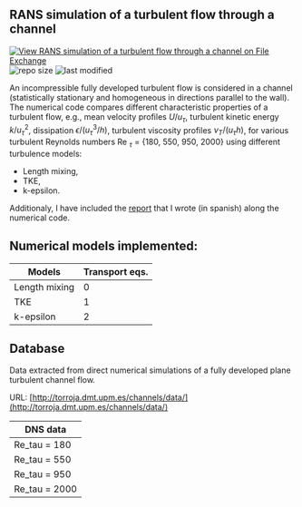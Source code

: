 ## RANS simulation of a turbulent flow through a channel 
[![View RANS simulation of a turbulent flow through a channel on File Exchange](https://www.mathworks.com/matlabcentral/images/matlab-file-exchange.svg)](https://es.mathworks.com/matlabcentral/fileexchange/101098-rans-turbulent-channel-flow)
![repo size](https://img.shields.io/github/repo-size/AlbertoCuadra/RANS_turbulent_channel_flow)
![last modified](https://img.shields.io/github/last-commit/AlbertoCuadra/RANS_turbulent_channel_flow)

An incompressible fully developed turbulent flow is considered in a channel (statistically stationary and homogeneous in directions parallel to the wall). The numerical code compares different characteristic properties of a turbulent flow, e.g., mean velocity profiles $U/u_\tau$, turbulent kinetic energy $k/u_\tau^2$, dissipation $\epsilon/(u_\tau^3/h)$, turbulent viscosity profiles $\nu_T/(u_\tau h)$, for various turbulent Reynolds numbers Re $_\tau$ = \{180, 550, 950, 2000\} using different turbulence models:

* Length mixing,
* TKE,
* k-epsilon.

Additionaly, I have included the [report](report_ES.pdf) that I wrote (in spanish) along the numerical code.

## Numerical models implemented:

   Models     |  Transport eqs. |
------------- | --------------- |
Length mixing |        0        |
TKE           |        1        |
k-epsilon     |        2        |
## Database
Data extracted from direct numerical simulations of a fully developed plane turbulent channel flow.

URL: [http://torroja.dmt.upm.es/channels/data/](http://torroja.dmt.upm.es/channels/data/)

  DNS data    |
------------- |
Re_tau = 180  |
Re_tau = 550  |
Re_tau = 950  |
Re_tau = 2000 |
